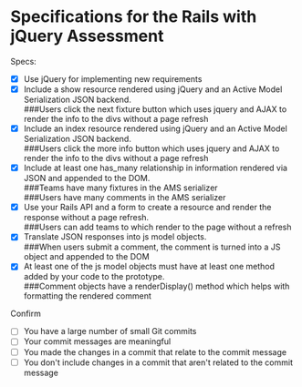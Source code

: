 # Specifications for the Rails with jQuery Assessment

Specs:
- [x] Use jQuery for implementing new requirements
- [X] Include a show resource rendered using jQuery and an Active Model Serialization JSON backend.
  <br>###Users click the next fixture button which uses jquery and AJAX to render the info to the divs without a page refresh
- [X] Include an index resource rendered using jQuery and an Active Model Serialization JSON backend.
  <br>###Users click the more info button which uses jquery and AJAX to render the info to the divs without a page refresh
- [X] Include at least one has_many relationship in information rendered via JSON and appended to the DOM.
  <br>###Teams have many fixtures in the AMS serializer
  <br>###Users have many comments in the AMS serializer
- [X] Use your Rails API and a form to create a resource and render the response without a page refresh.
  <br>###Users can add teams to which render to the page without a refresh
- [X] Translate JSON responses into js model objects.
  <br>###When users submit a comment, the comment is turned into a JS object and appended to the DOM
- [X] At least one of the js model objects must have at least one method added by your code to the prototype.
  <br>###Comment objects have a renderDisplay() method which helps with formatting the rendered comment

Confirm
- [ ] You have a large number of small Git commits
- [ ] Your commit messages are meaningful
- [ ] You made the changes in a commit that relate to the commit message
- [ ] You don't include changes in a commit that aren't related to the commit message
